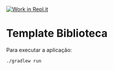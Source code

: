 [![Work in Repl.it](https://classroom.github.com/assets/work-in-replit-14baed9a392b3a25080506f3b7b6d57f295ec2978f6f33ec97e36a161684cbe9.svg)](https://classroom.github.com/online_ide?assignment_repo_id=2837871&assignment_repo_type=AssignmentRepo)

# Template Biblioteca

Para executar a aplicação:

```bash
./gradlew run
```
